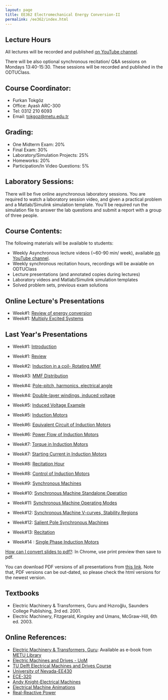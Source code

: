 ```yaml
---
layout: page
title: EE362 Electromechanical Energy Conversion-II
permalink: /ee362/index.html
---
```


## Lecture Hours

All lectures will be recorded and published [on YouTube channel](https://www.youtube.com/channel/UCkBWz-xDRrpYb7-jvklqIKA).

There will be also optional synchronous recitation/ Q&A sessions on Mondays 13:40-15:30. These sessions will be recorded and published in the ODTUClass.

## Course Coordinator:

- Furkan Tokgöz
- Office: Ayaslı ARC-300
- Tel: 0312 210 6093
- Email: tokgoz@metu.edu.tr

## Grading:

- One Midterm Exam: 20%
- Final Exam: 30%
- Laboratory/Simulation Projects: 25%
- Homeworks: 20%
- Participation/In Video Questions: 5%

## Laboratory Sessions:

There will be five online asynchronous laboratory sessions. You are required to watch a laboratory session video, and given a practical problem and a Matlab/Simulink simulation template. You'll be required run the simulation file to answer the lab questions and submit a report with a group of three people.

## Course Contents:

The following materials will be available to students:

- Weekly Asynchronous lecture videos (~60-90 min/ week), available [on YouTube channel](https://www.youtube.com/channel/UCkBWz-xDRrpYb7-jvklqIKA).
- Weekly synchronous recitation hours, recordings will be avaiable on ODTUClass
- Lecture presentations (and annotated copies during lectures)
- Laboratory videos and Matlab/Simulink simulation templates
- Solved problem sets, previous exam solutions

## Online Lecture's Presentations

- Week#1: [Review of energy conversion](/presentations/ee362_energy_conversion_review.html)
- Week#1: [Multiply Excited Systems](/presentations/ee362_multiply_excited.html)




## Last Year's Presentations

- Week#1: [Introduction](/presentations/ee362_intro.html)
- Week#1: [Review](/presentations/ee362_review.html)
- Week#2: [Induction in a coil- Rotating MMF](/presentations/ee362_induction.html)
- Week#3: [MMF Distribution](/presentations/ee362_mmf_distribution.html)
- Week#4: [Pole-pitch, harmonics, electrical angle](/presentations/ee362_winding_factors.html)
- Week#4: [Double-layer windings, induced voltage](/presentations/ee362_double_layer.html)
- Week#5: [Induced Voltage Example](/presentations/ee362_mmf_exercise.html)
- Week#5: [Induction Motors](/presentations/ee362_induction_motors.html)
- Week#6: [Equivalent Circuit of Induction Motors](/presentations/ee362_induction_motor_equivalent_circuit.html)
- Week#6: [Power Flow of Induction Motors](/presentations/ee362_induction_motor_power_torque.html)
- Week#7: [Torque in Induction Motors](/presentations/ee362_induction_motor_torque_curve.html)
- Week#7: [Starting Current in Induction Motors](/presentations/ee362_induction_motor_starting_current.html)
- Week#8: [Recitation Hour](/presentations/ee362_recitation.html)
- Week#8: [Control of Induction Motors](/presentations/ee362_induction_motor_control.html)
- Week#9: [Synchronous Machines](/presentations/ee362_synchronous_motors.html)
- Week#10: [Synchronous Machine Standalone Operation](/presentations/ee362_synchronous_equivalent.html)
- Week#11: [Synchronous Machine Operating Modes](/presentations/ee362_synchronous_parallel_power.html)
- Week#12: [Synchronous Machine V-curves, Stability Regions](/presentations/ee362_synchronous_v_curves.html)
- Week#12: [Salient Pole Synchronous Machines](/presentations/ee362_power_salient.html)
- Week#13: [Recitation](/presentations/ee362_recitation2.html)

- Week#14 : [Single Phase Induction Motors](/presentations/ee362_single_phase_induction.html)


<!---

- Week#13: [Synchronous Machine Exercises](/presentations/ee362_synch_problems.html)




-->



[How can I convert slides to pdf?](https://github.com/gnab/remark/issues/50): In Chrome, use print preview then save to pdf.

You can download PDF versions of all presentations from [this link](https://www.dropbox.com/s/bf12o06nkfrzy6p/ee362_presentations.zip?dl=1). Note that, PDF versions can be out-dated, so please check the html versions for the newest version.


## Textbooks
- Electric Machinery & Transformers, Guru and Hızıroğlu, Saunders College Publishing, 3rd ed. 2001.
- Electric Machinery, Fitzgerald, Kingsley and Umans, McGraw-Hill, 6th ed. 2003.



## Online References:
- [Electric Machinery & Transformers, Guru](http://library.metu.edu.tr/search~S4?/aguru/aguru/1,20,35,B/l856~b1417325&FF=aguru+bhag+s&4,,4,1,0/indexsort=-): Available as e-book from [METU Library](http://library.metu.edu.tr/search~S4?/aguru/aguru/1%2C20%2C35%2CB/frameset&FF=aguru+bhag+s&4%2C%2C4/indexsort=-)
- [Electric Machines and Drives - UoM](https://cusp.umn.edu/electric-machines-drives/electric-machines-drives)
- [TU Delft Electrical Machines and Drives Course](https://ocw.tudelft.nl/courses/electrical-machines-and-drives/)
- [University of Nevada-EE430](http://www.egr.unlv.edu/~eebag/teaching.html)
- [ECE-320](http://www.egr.msu.edu/~fzpeng/ECE320/)
- [Andy Knight-Electrical Machines](http://people.ucalgary.ca/~aknigh/electrical_machines/fundamentals/f_ac.html)
- [Electrical Machine Animations](http://www.ece.umn.edu/users/riaz/animations/listanimations.html)
- [Real-Reactive Power](https://docs.google.com/spreadsheets/d/1UWq0nwKNa3m12aX-A91ea0HT4p0vRpfnZPuwFDwHvIQ/edit?usp=sharing)
